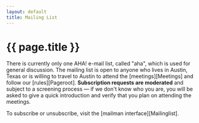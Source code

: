```yaml
---
layout: default
title: Mailing List
---
```


<div id="home">
  <h1>{{ page.title }}</h1>
	There is currently only one AHA! e-mail list, called "aha", which is
used for general discussion. The mailing list is open to anyone who
lives in Austin, Texas or is willing to travel to Austin to attend the
[meetings][Meetings] and follow our [rules][Pageroot]. <b>Subscription requests are moderated</b> and subject to a screening process — if we don't know who you
are, you will be asked to give a quick introduction and verify that you
plan on attending the meetings.
<p>
To subscribe or unsubscribe, visit the [mailman interface][Mailinglist].
</div>

[Pageroot]: index.html
[Mailinglist]: http://mail.metasploit.com/mailman/listinfo/aha
